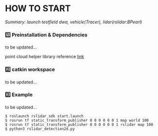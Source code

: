 # HOW TO START
_Summary: launch testfield dwa, vehicle(Tracer), lidar(rslidar:BPearl)_

### :one: Preinstallation & Dependencies

to be updated...

point cloud helper library reference [link](https://github.com/mithi/point-cloud-clusters.git)

### :two: catkin workspace

to be updated...

### :three: Example

to be updated...

    $ roslaunch rslidar_sdk start.launch
    $ rosrun tf static_transform_publisher 0 0 0 0 0 0 1 map world 100
    $ rosrun tf static_transform_publisher 0 0 0 0 0 0 1 rslidar map 100
    $ python3 rslidar_detection2d.py
